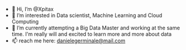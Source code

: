 - 👋 Hi, I’m @Xpitax
- 👀 I’m interested in Data scientist, Machine Learning and Cloud Computing
- 🌱 I’m currently attempting a Big Data Master and working at the same time. I'm really will and excited to learn more and more about data
- 📫 reach me here: danielegerminale@mail.com

<!---
Xpitax/Xpitax is a ✨ special ✨ repository because its `README.md` (this file) appears on your GitHub profile.
You can click the Preview link to take a look at your changes.
--->

